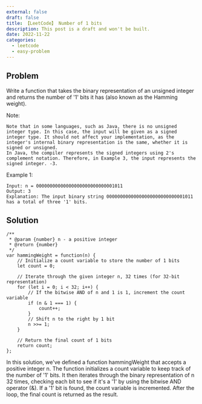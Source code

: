 ```yaml
---
external: false
draft: false
title: 【LeetCode】 Number of 1 bits
description: This post is a draft and won't be built.
date: 2022-11-22
categories:
  - leetcode
  - easy-problem
---
```


## Problem

Write a function that takes the binary representation of an unsigned integer and returns the number of '1' bits it has (also known as the Hamming weight).

Note:

```
Note that in some languages, such as Java, there is no unsigned integer type. In this case, the input will be given as a signed integer type. It should not affect your implementation, as the integer's internal binary representation is the same, whether it is signed or unsigned.
In Java, the compiler represents the signed integers using 2's complement notation. Therefore, in Example 3, the input represents the signed integer. -3.
```

Example 1:

```
Input: n = 00000000000000000000000000001011
Output: 3
Explanation: The input binary string 00000000000000000000000000001011 has a total of three '1' bits.
```

## Solution

```
/**
 * @param {number} n - a positive integer
 * @return {number}
 */
var hammingWeight = function(n) {
    // Initialize a count variable to store the number of 1 bits
    let count = 0;

    // Iterate through the given integer n, 32 times (for 32-bit representation)
    for (let i = 0; i < 32; i++) {
        // If the bitwise AND of n and 1 is 1, increment the count variable
        if (n & 1 === 1) {
            count++;
        }
        // Shift n to the right by 1 bit
        n >>= 1;
    }

    // Return the final count of 1 bits
    return count;
};

```

In this solution, we've defined a function hammingWeight that accepts a positive integer n. The function initializes a count variable to keep track of the number of '1' bits. It then iterates through the binary representation of n 32 times, checking each bit to see if it's a '1' by using the bitwise AND operator (&). If a '1' bit is found, the count variable is incremented. After the loop, the final count is returned as the result.
